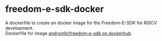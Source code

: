 # freedom-e-sdk-docker
A dockerfile to create an docker image for the Freedom-E-SDK for RISCV development.  
Dockerfile for image [andrsmllr/freedom-e-sdk on dockerhub](https://cloud.docker.com/repository/docker/andrsmllr/freedom-e-sdk).
